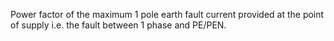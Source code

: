 Power factor of the maximum 1 pole earth fault  current provided at the point of supply i.e. the fault between 1 phase and PE/PEN.
